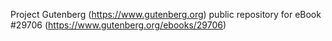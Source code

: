 Project Gutenberg (https://www.gutenberg.org) public repository for eBook #29706 (https://www.gutenberg.org/ebooks/29706)
